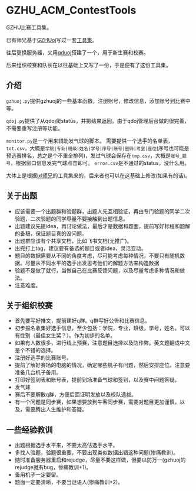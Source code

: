 # GZHU_ACM_ContestTools

GZHU比赛工具集。

已有师兄基于[GZHUoj](https://github.com/KIDx/GzhuOJ)写过一套[工具集](https://github.com/9lie/GZHUOJContestTools)。

往后更换服务器，又用[qduoj](https://opensource.qduoj.com/#/)搭建了一个，用于新生赛和校赛。

后来组织校赛和队长在以往基础上又写了一份，于是便有了这份工具集。

## 介绍

`gzhuoj.py`提供gzhuoj的一些基本函数，注册账号，修改信息，添加账号到比赛中等。

`qdoj.py`提供了从qdoj爬status，并把结果返回。由于qdoj管理后台做的很完善，不需要重写注册等功能。

`monitor.py`是一个用来辅助发气球的脚本。
需要提供一个选手的名单表，`tot.csv`，大概是`学院|专业|班级|姓名|学号|序号|账号|密码|考室|座位`(序号也可能是预选赛排名，总之是个不重全排列)，发过气球会保存在`tmp.csv`，大概是`账号_题号`，根据窗口信息发完气球点击即可。
`error.csv`是不通过的status，没什么用。

大体上是根据[lxl师兄](https://github.com/9lie)的工具集来的，后来者也可以在这基础上修改(如果有的话)。

## 关于出题

- 应该需要一个出题群和验题群，出题人先互相验证，再由专门验题的同学二次验题，二次验题的同学尽量不要接触到出题信息。
- 出题建议先提idea，再讨论做法，最后才是数据和题面，提前写好标程和题解的备稿，保证题目真的没问题。
- 出题群应该有个共享文档，比如飞书文档(无推广)。
- 出完打上tag，建议要有备选的题目或者idea，灵活变动。
- 题目的数据需要从不同的角度考虑，尽可能考虑每种情况，不要只有随机数据。尽量从不同水平的选手出发思考他们的解题方法来构造数据
- 验题不是做了就行，当做自己在比赛反馈问题，以及尽量考虑多种情况和做法。
- 注意难度。

## 关于组织校赛

- 首先要写好推文，提前建好q群。q群写好公告和比赛信息。
- 初步报名收集好选手信息，至少包括：学院，专业，班级，学号，姓名。可以有性别（最佳女生奖？）。作为初步的名单。
- 如果有人数很多，进行线上预赛，注意题目选择以及防作弊。英文题翻成中文是个不错的选择。
- 注册好选手的比赛账号。
- 提前了解好赛场的电脑的情况，确定哪些机子有问题，然后安排座位。注意要准备几台机子备用。
- 打印好签到表和账号表，提前到场准备气球和签到，以及赛中问题答疑。
- 发气球
- 赛后不要解散q群，方便后面证明发放以及校队选拔。
- 有一个问题是同步赛，如果想要放到牛客同步赛，需要对题目更加谨慎，以及，需要腾出人生维护和答疑。

## 一些经验教训

- 出题根据选手水平来，不要太高估选手水平。
- 多找人验题，验题很重要，不要出现类似数据出错这种问题(惨痛教训)。
- 随时准备服务器重启和rejudge，尽量不要这样做，但要以防万一(gzhuoj的rejudge就有bug，惨痛教训+1)。
- 备用机子一定要留。
- 题面一定要清晰，不要当谜语人(惨痛教训+2)。

